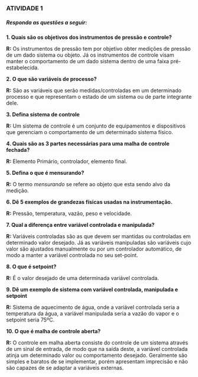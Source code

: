 ### ATIVIDADE 1 

##### Responda as questões a seguir: 

**1. Quais são os objetivos dos instrumentos de pressão e controle?**

**R:** Os instrumentos de pressão tem por objetivo obter medições de pressão de um dado sistema ou objeto. Já os instrumentos de controle visam manter o comportamento de um dado sistema dentro de uma faixa pré-estabelecida.

**2. O que são variáveis de processo?**

**R:** São as variáveis que serão medidas/controladas em um determinado processo e que representam o estado de um sistema ou de parte integrante dele.

**3. Defina sistema de controle**

**R:** Um sistema de controle é um conjunto de equipamentos e dispositivos que gerenciam o comportamento de um determinado sistema físico.

**4. Quais são as 3 partes necessárias para uma malha de controle fechada?**

**R:** Elemento Primário, controlador, elemento final.

**5. Defina o que é mensurando?**

**R:** O termo *mensurando* se refere ao objeto que esta sendo alvo da medição.

**6. Dê 5 exemplos de grandezas físicas usadas na instrumentação.**

**R:** Pressão, temperatura, vazão, peso e velocidade.

**7. Qual a diferença entre variável controlada e manipulada?**

**R:** Variáveis controladas são as que devem ser mantidas ou controladas em determinado valor desejado. Já as variáveis manipuladas são variáveis cujo valor são ajustados manualmente ou por um controlador automático, de modo a manter a variável controlada no seu set-point.

**8. O que é setpoint?**

**R:** É o valor desejado de uma determinada variável controlada.

**9. Dê um exemplo de sistema com variável controlada, manipulada e setpoint**

**R:** Sistema de aquecimento de água, onde a variável controlada seria a temperatura da água, a variável manipulada seria a vazão do vapor e o setpoint seria 75ºC.

**10. O que é malha de controle aberta?**

**R:** O controle em malha aberta consiste do controle de um sistema através de um sinal de entrada, de modo que na saída deste, a variável controlada atinja um determinado valor ou comportamento desejado. Geralmente são simples e baratos de se implementar, porém apresentam imprecisão e não são capazes de se adaptar a variáveis externas.
